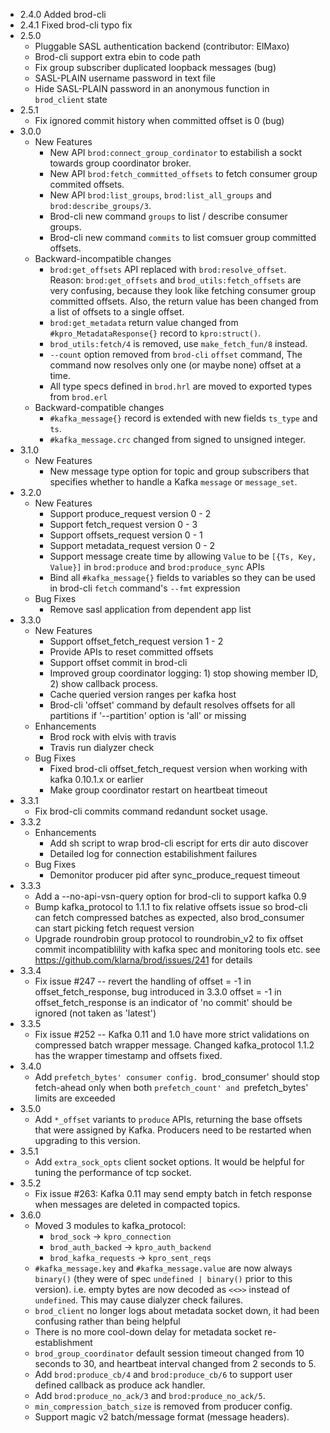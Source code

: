 * 2.4.0 Added brod-cli
* 2.4.1 Fixed brod-cli typo fix
* 2.5.0
  - Pluggable SASL authentication backend (contributor: ElMaxo)
  - Brod-cli support extra ebin to code path
  - Fix group subscriber duplicated loopback messages (bug)
  - SASL-PLAIN username password in text file
  - Hide SASL-PLAIN password in an anonymous function in `brod_client` state
* 2.5.1
  - Fix ignored commit history when committed offset is 0 (bug)
* 3.0.0
  * New Features
    - New API `brod:connect_group_cordinator` to estabilish a sockt towards group coordinator broker.
    - New API `brod:fetch_committed_offsets` to fetch consumer group commited offsets.
    - New API `brod:list_groups`, `brod:list_all_groups` and `brod:describe_groups/3`.
    - Brod-cli new command `groups` to list / describe consumer groups.
    - Brod-cli new command `commits` to list comsuer group committed offsets.
  * Backward-incompatible changes
    - `brod:get_offsets` API replaced with `brod:resolve_offset`.
       Reason: `brod:get_offsets` and `brod_utils:fetch_offsets` are very confusing,
               because they look like fetching consumer group committed offsets.
               Also, the return value has been changed from a list of offsets to a single offset.
    - `brod:get_metadata` return value changed from `#kpro_MetadataResponse{}` record to `kpro:struct()`.
    - `brod_utils:fetch/4` is removed, use `make_fetch_fun/8` instead.
    - `--count` option removed from `brod-cli` `offset` command,
      The command now resolves only one (or maybe none) offset at a time.
    - All type specs defined in `brod.hrl` are moved to exported types from `brod.erl`
  * Backward-compatible changes
    - `#kafka_message{}` record is extended with new fields `ts_type` and `ts`.
    - `#kafka_message.crc` changed from signed to unsigned integer.
* 3.1.0
  * New Features
    - New message type option for topic and group subscribers that specifies whether to
      handle a Kafka `message` or `message_set`.
* 3.2.0
  * New Features
    - Support produce_request version 0 - 2
    - Support fetch_request version 0 - 3
    - Support offsets_request version 0 - 1
    - Support metadata_request version 0 - 2
    - Support message create time by allowing `Value` to be `[{Ts, Key, Value}]` in `brod:produce` and `brod:produce_sync` APIs
    - Bind all `#kafka_message{}` fields to variables so they can be used in brod-cli `fetch` command's `--fmt` expression
  * Bug Fixes
    - Remove sasl application from dependent app list
* 3.3.0
  * New Features
    - Support offset_fetch_request version 1 - 2
    - Provide APIs to reset committed offsets
    - Support offset commit in brod-cli
    - Improved group coordinator logging: 1) stop showing member ID, 2) show callback process.
    - Cache queried version ranges per kafka host
    - Brod-cli 'offset' command by default resolves offsets for all partitions if '--partition' option is 'all' or missing
  * Enhancements
    - Brod rock with elvis with travis
    - Travis run dialyzer check
  * Bug Fixes
    - Fixed brod-cli offset_fetch_request version when working with kafka 0.10.1.x or earlier
    - Make group coordinator restart on heartbeat timeout
* 3.3.1
  * Fix brod-cli commits command redandunt socket usage.
* 3.3.2
  * Enhancements
    - Add sh script to wrap brod-cli escript for erts dir auto discover
    - Detailed log for connection estabilishment failures
  * Bug Fixes
    - Demonitor producer pid after sync_produce_request timeout
* 3.3.3
  * Add a --no-api-vsn-query option for brod-cli to support kafka 0.9
  * Bump kafka_protocol to 1.1.1 to fix relative offsets issue
    so brod-cli can fetch compressed batches as expected,
    also brod_consumer can start picking fetch request version
  * Upgrade roundrobin group protocol to roundrobin_v2 to fix offset commit incompatiblility
    with kafka spec and monitoring tools etc. see https://github.com/klarna/brod/issues/241 for details
* 3.3.4
  * Fix issue #247 -- revert the handling of offset = -1 in offset_fetch_response, bug introduced in 3.3.0
    offset = -1 in offset_fetch_response is an indicator of 'no commit' should be ignored (not taken as 'latest')
* 3.3.5
  * Fix issue #252 -- Kafka 0.11 and 1.0 have more strict validations on compressed batch wrapper message.
    Changed kafka_protocol 1.1.2 has the wrapper timestamp and offsets fixed.
* 3.4.0
  * Add `prefetch_bytes' consumer config. `brod_consumer' should stop fetch-ahead only when
    both `prefetch_count' and `prefetch_bytes' limits are exceeded
* 3.5.0
  * Add `*_offset` variants to `produce` APIs, returning the base offsets that were assigned by Kafka.
    Producers need to be restarted when upgrading to this version.
* 3.5.1
  * Add `extra_sock_opts` client socket options.
    It would be helpful for tuning the performance of tcp socket.
* 3.5.2
  * Fix issue #263: Kafka 0.11 may send empty batch in fetch response when messages are deleted in
    compacted topics.
* 3.6.0
  * Moved 3 modules to kafka_protocol:
    - `brod_sock` -> `kpro_connection`
    - `brod_auth_backed` -> `kpro_auth_backend`
    - `brod_kafka_requests` -> `kpro_sent_reqs`
  * `#kafka_message.key` and `#kafka_message.value` are now always `binary()`
    (they were of spec `undefined | binary()` prior to this version).
    i.e. empty bytes are now decoded as `<<>>` instead of `undefined`.
    This may cause dialyzer check failures.
  * `brod_client` no longer logs about metadata socket down, it had been confusing rather than being helpful
  * There is no more cool-down delay for metadata socket re-establishment
  * `brod_group_coordinator` default session timeout changed from 10 seconds to 30,
     and heartbeat interval changed from 2 seconds to 5.
  * Add `brod:produce_cb/4` and `brod:produce_cb/6` to support user defined callback as produce ack handler.
  * Add `brod:produce_no_ack/3` and `brod:produce_no_ack/5`.
  * `min_compression_batch_size` is removed from producer config.
  * Support magic v2 batch/message format (message headers).

